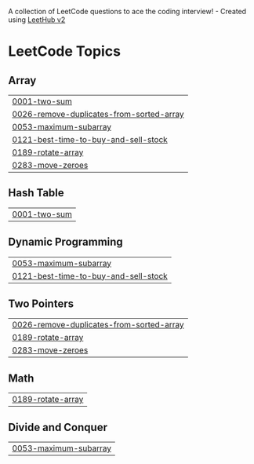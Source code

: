 A collection of LeetCode questions to ace the coding interview! - Created using [LeetHub v2](https://github.com/arunbhardwaj/LeetHub-2.0)
<!---LeetCode Topics Start-->
# LeetCode Topics
## Array
|  |
| ------- |
| [0001-two-sum](https://github.com/kumkumbablani24-eng/Coding-Activity/tree/master/0001-two-sum) |
| [0026-remove-duplicates-from-sorted-array](https://github.com/kumkumbablani24-eng/Coding-Activity/tree/master/0026-remove-duplicates-from-sorted-array) |
| [0053-maximum-subarray](https://github.com/kumkumbablani24-eng/Coding-Activity/tree/master/0053-maximum-subarray) |
| [0121-best-time-to-buy-and-sell-stock](https://github.com/kumkumbablani24-eng/Coding-Activity/tree/master/0121-best-time-to-buy-and-sell-stock) |
| [0189-rotate-array](https://github.com/kumkumbablani24-eng/Coding-Activity/tree/master/0189-rotate-array) |
| [0283-move-zeroes](https://github.com/kumkumbablani24-eng/Coding-Activity/tree/master/0283-move-zeroes) |
## Hash Table
|  |
| ------- |
| [0001-two-sum](https://github.com/kumkumbablani24-eng/Coding-Activity/tree/master/0001-two-sum) |
## Dynamic Programming
|  |
| ------- |
| [0053-maximum-subarray](https://github.com/kumkumbablani24-eng/Coding-Activity/tree/master/0053-maximum-subarray) |
| [0121-best-time-to-buy-and-sell-stock](https://github.com/kumkumbablani24-eng/Coding-Activity/tree/master/0121-best-time-to-buy-and-sell-stock) |
## Two Pointers
|  |
| ------- |
| [0026-remove-duplicates-from-sorted-array](https://github.com/kumkumbablani24-eng/Coding-Activity/tree/master/0026-remove-duplicates-from-sorted-array) |
| [0189-rotate-array](https://github.com/kumkumbablani24-eng/Coding-Activity/tree/master/0189-rotate-array) |
| [0283-move-zeroes](https://github.com/kumkumbablani24-eng/Coding-Activity/tree/master/0283-move-zeroes) |
## Math
|  |
| ------- |
| [0189-rotate-array](https://github.com/kumkumbablani24-eng/Coding-Activity/tree/master/0189-rotate-array) |
## Divide and Conquer
|  |
| ------- |
| [0053-maximum-subarray](https://github.com/kumkumbablani24-eng/Coding-Activity/tree/master/0053-maximum-subarray) |
<!---LeetCode Topics End-->